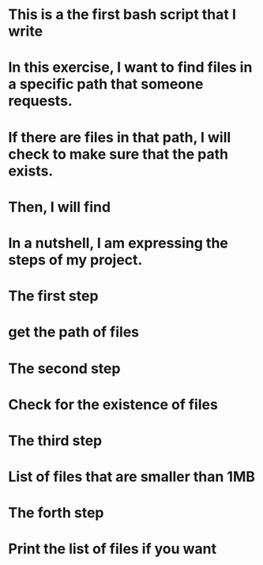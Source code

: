 # This is a the first bash script that I write 
# In this exercise, I want to find files in a specific path that someone requests.
# If there are files in that path, I will check to make sure that the path exists. 
# Then, I will  find
# In a nutshell, I am expressing the steps of my project.


# The first step
# get the path of files

# The second step
# Check for the existence of files 

# The third step
# List of files that are smaller than 1MB        

# The forth step
# Print the list of files if you want

